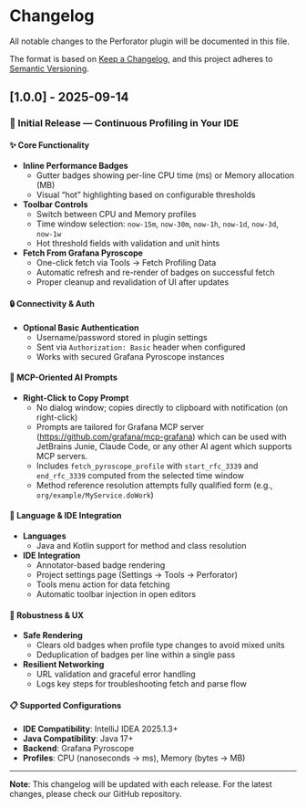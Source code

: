 # Changelog

All notable changes to the Perforator plugin will be documented in this file.

The format is based on [Keep a Changelog](https://keepachangelog.com/en/1.0.0/),
and this project adheres to [Semantic Versioning](https://semver.org/spec/v2.0.0.html).

## [1.0.0] - 2025-09-14

### 🎉 Initial Release — Continuous Profiling in Your IDE

#### ✨ Core Functionality
- **Inline Performance Badges**
    - Gutter badges showing per-line CPU time (ms) or Memory allocation (MB)
    - Visual “hot” highlighting based on configurable thresholds
- **Toolbar Controls**
    - Switch between CPU and Memory profiles
    - Time window selection: `now-15m`, `now-30m`, `now-1h`, `now-1d`, `now-3d`, `now-1w`
    - Hot threshold fields with validation and unit hints
- **Fetch From Grafana Pyroscope**
    - One-click fetch via Tools → Fetch Profiling Data
    - Automatic refresh and re-render of badges on successful fetch
    - Proper cleanup and revalidation of UI after updates

#### 🔒 Connectivity & Auth
- **Optional Basic Authentication**
    - Username/password stored in plugin settings
    - Sent via `Authorization: Basic` header when configured
    - Works with secured Grafana Pyroscope instances

#### 🧠 MCP-Oriented AI Prompts
- **Right-Click to Copy Prompt**
    - No dialog window; copies directly to clipboard with notification (on right-click)
    - Prompts are tailored for Grafana MCP server (https://github.com/grafana/mcp-grafana) which can be used with JetBrains Junie, Claude Code, or any other AI agent which supports MCP servers.
    - Includes `fetch_pyroscope_profile` with `start_rfc_3339` and `end_rfc_3339` computed from the selected time window
    - Method reference resolution attempts fully qualified form (e.g., `org/example/MyService.doWork`)

#### 🧩 Language & IDE Integration
- **Languages**
    - Java and Kotlin support for method and class resolution
- **IDE Integration**
    - Annotator-based badge rendering
    - Project settings page (Settings → Tools → Perforator)
    - Tools menu action for data fetching
    - Automatic toolbar injection in open editors

#### 🧱 Robustness & UX
- **Safe Rendering**
    - Clears old badges when profile type changes to avoid mixed units
    - Deduplication of badges per line within a single pass
- **Resilient Networking**
    - URL validation and graceful error handling
    - Logs key steps for troubleshooting fetch and parse flow

#### 📋 Supported Configurations
- **IDE Compatibility**: IntelliJ IDEA 2025.1.3+
- **Java Compatibility**: Java 17+
- **Backend**: Grafana Pyroscope
- **Profiles**: CPU (nanoseconds → ms), Memory (bytes → MB)

---
**Note**: This changelog will be updated with each release. For the latest changes, please check our GitHub repository.
